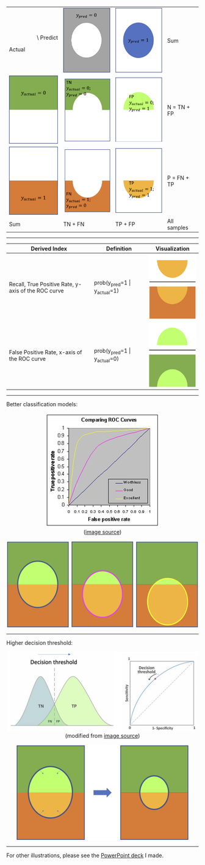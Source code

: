 

<table>
  <tr>
    <td><p align="right">\ Predict</p>Actual</td>
    <td><img src="./images/y_pred=0.png" width="150px"></td>
    <td><img src="./images/y_pred=1.png" width="150px"></td>
    <td>Sum</td>
  </tr>
  <tr>
    <td>
      <img src="./images/y_actual=0.png" width="150px">
    </td>
    <td>
      <img src="./images/TN.png" width="150px">
    </td>
    <td>
      <img src="./images/FP.png" width="150px">
    </td>
    <td>
      N = TN + FP
    </td>
  </tr>
  <tr>
    <td>
      <img src="./images/y_actual=1.png" width="150px">
    </td>
    <td>
      <img src="./images/FN.png" width="150px">
    </td>
    <td>
      <img src="./images/TP.png" width="150px">
    </td>
    <td>
      P = FN + TP
    </td>
  </tr>
  <tr>
    <td>Sum</td>
    <td>TN + FN</td>
    <td>TP + FP</td>
    <td>All samples</td>
  </tr>
  </table>

<hr>

Derived Index | Definition | Visualization
--- | --- | ---
Recall, True Positive Rate, y-axis of the ROC curve | prob(y<sub>pred</sub>=1 \| y<sub>actual</sub>=1) | <img src="./images/recall.png" width="150px">
False Positive Rate, x-axis of the ROC curve | prob(y<sub>pred</sub>=1 \| y<sub>actual</sub>=0) | <img src="./images/FPR.png" width="150px">

<hr>

Better classification models:<br/>
<p align="center"><img src="./images/roccomp.jpg" width="300px"><br/>(<a href="http://gim.unmc.edu/dxtests/roc3.htm">image source</a>)<br/><br/><img src="./images/ROC_curve_better_models.png" width="500px"></p>

<hr>

Higher decision threshold:<br/>
<p align="center"><img src="./images/decision_threshold.png" width="500px"><br/>(modified from <a href="https://towardsdatascience.com/fine-tuning-a-classifier-in-scikit-learn-66e048c21e65">image source</a>)<br/><br/><img src="./images/higher_decision_threshold.png" width="450px"></p>

<hr>

For other illustrations, please see the <a href="./images/visualization_of_confusion_matrix.pptx">PowerPoint deck</a> I made.
